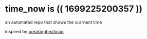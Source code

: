# time_now is (( 1699225200357 ))

an automated repo that shows the currnent time

inspired by [breakingheatmap](https://github.com/breakingheatmap/breakingheatmap)